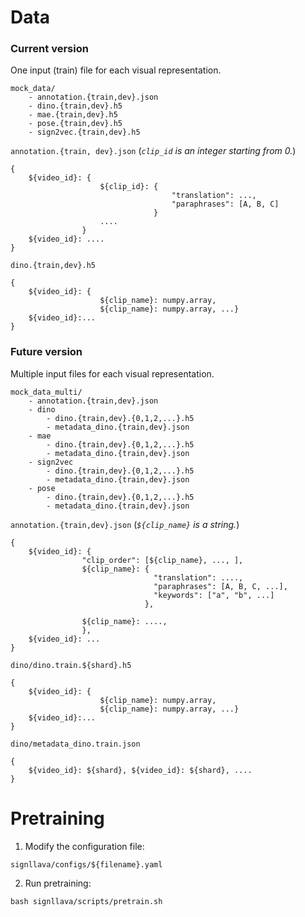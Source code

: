# Data
### Current version

One input (train) file for each visual representation. 
```
mock_data/
    - annotation.{train,dev}.json
    - dino.{train,dev}.h5
    - mae.{train,dev}.h5
    - pose.{train,dev}.h5
    - sign2vec.{train,dev}.h5
```
`annotation.{train, dev}.json` (*`clip_id` is an integer starting from 0.*)
```
{
    ${video_id}: {
                    ${clip_id}: {
                                    "translation": ...,
                                    "paraphrases": [A, B, C]
                                }
                    ....
                }
    ${video_id}: ....
}
```
`dino.{train,dev}.h5`
```
{
    ${video_id}: {
                    ${clip_name}: numpy.array,
                    ${clip_name}: numpy.array, ...}
    ${video_id}:...
}
```

### Future version
Multiple input files for each visual representation.

```
mock_data_multi/
    - annotation.{train,dev}.json
    - dino
        - dino.{train,dev}.{0,1,2,...}.h5
        - metadata_dino.{train,dev}.json
    - mae
        - dino.{train,dev}.{0,1,2,...}.h5
        - metadata_dino.{train,dev}.json
    - sign2vec
        - dino.{train,dev}.{0,1,2,...}.h5
        - metadata_dino.{train,dev}.json
    - pose
        - dino.{train,dev}.{0,1,2,...}.h5
        - metadata_dino.{train,dev}.json
```

`annotation.{train,dev}.json` (*`${clip_name}` is a string.*)
```
{
    ${video_id}: {
                "clip_order": [${clip_name}, ..., ],
                ${clip_name}: {
                                "translation": ....,
                                "paraphrases": [A, B, C, ...],
                                "keywords": ["a", "b", ...]
                              },
      
                ${clip_name}: ....,
                },
    ${video_id}: ...
}
```
`dino/dino.train.${shard}.h5`
```
{
    ${video_id}: {
                    ${clip_name}: numpy.array,
                    ${clip_name}: numpy.array, ...}
    ${video_id}:...
}
```
`dino/metadata_dino.train.json`
```
{
    ${video_id}: ${shard}, ${video_id}: ${shard}, ....
}
```
# Pretraining
1. Modify the configuration file: 
```
signllava/configs/${filename}.yaml
```
2. Run pretraining:
```
bash signllava/scripts/pretrain.sh
```
